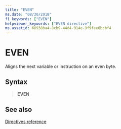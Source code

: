```yaml
---
title: "EVEN"
ms.date: "08/30/2018"
f1_keywords: ["EVEN"]
helpviewer_keywords: ["EVEN directive"]
ms.assetid: 68938ba4-8cb9-44d4-914e-9f9fee6bcbf4
---
```

# EVEN

Aligns the next variable or instruction on an even byte.

## Syntax

> **EVEN**

## See also

[Directives reference](directives-reference.md)
